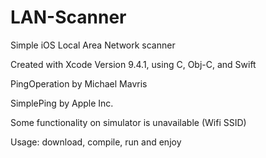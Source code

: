 # LAN-Scanner
Simple iOS Local Area Network scanner

Created with Xcode Version 9.4.1, using C, Obj-C, and Swift

PingOperation by Michael Mavris

SimplePing by Apple Inc.

Some functionality on simulator is unavailable (Wifi SSID)

Usage: download, compile, run and enjoy
